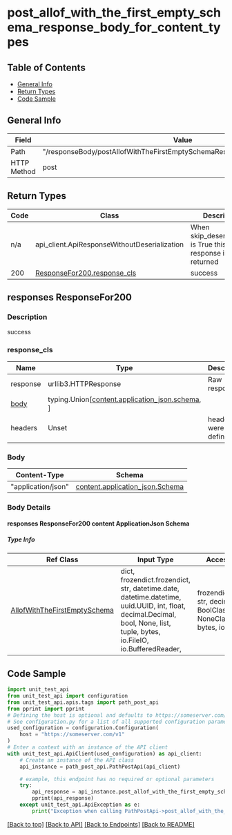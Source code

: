 <a name="postallofwiththefirstemptyschemaresponsebodyforcontenttypes"></a>
# **post_allof_with_the_first_empty_schema_response_body_for_content_types**

## Table of Contents
- [General Info](#general-info)
- [Return Types](#return-types)
- [Code Sample](#code-sample)

## General Info
| Field | Value |
| ----- | ----- |
| Path | "/responseBody/postAllofWithTheFirstEmptySchemaResponseBodyForContentTypes" |
| HTTP Method | post |

## Return Types

Code | Class | Description
------------- | ------------- | -------------
n/a | api_client.ApiResponseWithoutDeserialization | When skip_deserialization is True this response is returned
200 | [ResponseFor200.response_cls](#response_200response_cls) | success

## responses ResponseFor200

### Description
success

### response_cls
Name | Type | Description  | Notes
------------- | ------------- | ------------- | -------------
response | urllib3.HTTPResponse | Raw response |
[body](#body) | typing.Union[[content.application_json.schema](#responses-responsefor200-content-applicationjson-schema), ] |  |
headers | Unset | headers were not defined |

### Body
Content-Type | Schema
------------ | -------
"application/json" | [content.application_json.Schema](#responses-responsefor200-content-applicationjson-schema)

### Body Details
#### responses ResponseFor200 content ApplicationJson Schema

##### Type Info
Ref Class | Input Type | Accessed Type | Description
--------- | ---------- | ------------- | ------------
[AllofWithTheFirstEmptySchema](../../components/schemas/allof_with_the_first_empty_schema.md#allof_with_the_first_empty_schema) | dict, frozendict.frozendict, str, datetime.date, datetime.datetime, uuid.UUID, int, float, decimal.Decimal, bool, None, list, tuple, bytes, io.FileIO, io.BufferedReader,  | frozendict.frozendict, str, decimal.Decimal, BoolClass, NoneClass, tuple, bytes, io.FileIO,  |

## Code Sample

```python
import unit_test_api
from unit_test_api import configuration
from unit_test_api.apis.tags import path_post_api
from pprint import pprint
# Defining the host is optional and defaults to https://someserver.com/v1
# See configuration.py for a list of all supported configuration parameters.
used_configuration = configuration.Configuration(
    host = "https://someserver.com/v1"
)
# Enter a context with an instance of the API client
with unit_test_api.ApiClient(used_configuration) as api_client:
    # Create an instance of the API class
    api_instance = path_post_api.PathPostApi(api_client)

    # example, this endpoint has no required or optional parameters
    try:
        api_response = api_instance.post_allof_with_the_first_empty_schema_response_body_for_content_types()
        pprint(api_response)
    except unit_test_api.ApiException as e:
        print("Exception when calling PathPostApi->post_allof_with_the_first_empty_schema_response_body_for_content_types: %s\n" % e)
```

[[Back to top]](#top) [[Back to API]](../PathPostApi.md) [[Back to Endpoints]](../../../../README.md#Endpoints) [[Back to README]](../../../../README.md)
